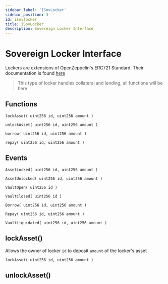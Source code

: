 ```yaml
---
sidebar_label: 'ISovLocker'
sidebar_position: 3
id: isovlocker
title: ISovLocker
description: Sovereign Locker Interface
---
```


# Sovereign Locker Interface 

Lockers are extensions of OpenZeppelin's ERC721 Standard. Their documentation is found [here](https://docs.openzeppelin.com/contracts/4.x/api/token/erc721)

> This type of locker handles collateral and lending, all functions will be here

## Functions
`lockAsset( uint256 id, uint256 amount )`

`unlockAsset( uint256 id, uint256 amount )`

`borrow( uint256 id, uint256 amount )`

`repay( uint256 id, uint256 amount )`

## Events

`AssetLocked( uint256 id, uint256 amount )`

`AssetUnlocked( uint256 id, uint256 amount )`

`VaultOpen( uint256 id )`

`VaultClosed( uint256 id )`

`Borrow( uint256 id, uint256 amount )`

`Repay( uint256 id, uint256 amount )`

`VaultLiquidated( uint256 id, uint256 amount )`

## lockAsset()
Allows the owner of locker  `id` to deposit `amount` of the locker's asset

`lockAsset( uint256 id, uint256 amount )`

## unlockAsset()

